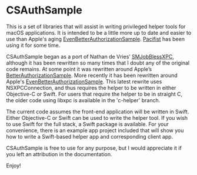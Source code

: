 #  CSAuthSample

This is a set of libraries that will assist in writing privileged helper tools for macOS applications.
It is intended to be a little more up to date and easier to use than Apple's aging [EvenBetterAuthorizationSample](https://developer.apple.com/library/archive/samplecode/EvenBetterAuthorizationSample/Introduction/Intro.html).
[Pacifist](https://www.charlessoft.com) has been using it for some time.

CSAuthSample began as a port of Nathan de Vries’ [SMJobBlessXPC](https://github.com/atnan/SMJobBlessXPC), although it has been rewritten so many times that I doubt any of the original code remains.
At some point it was rewritten around Apple’s [BetterAuthorizationSample](https://developer.apple.com/library/archive/samplecode/BetterAuthorizationSample/Introduction/Intro.html).
More recently it has been rewritten around Apple's [EvenBetterAuthorizationSample](https://developer.apple.com/library/archive/samplecode/EvenBetterAuthorizationSample/Introduction/Intro.html).
This latest rewrite uses NSXPCConnection, and thus requires the helper to be written in either Objective-C or Swift.
For users that require the helper to be in straight C, the older code using libxpc is available in the 'c-helper' branch.

The current code assumes the front-end application will be written in Swift.
Either Objective-C or Swift can be used to write the helper tool.
If you wish to use Swift for the full stack, a Swift package is available.
For your convenience, there is an example app project included that will show you how to write a Swift-based helper app and corresponding client app.

CSAuthSample is free to use for any purpose, but I would appreciate it if you left an attribution in the documentation.

Enjoy!
